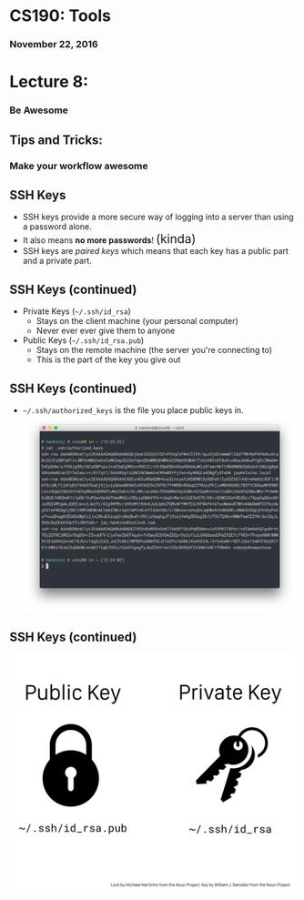 # CS190: Tools
### November 22, 2016
<!--.element: class="subtitle" style="text-align: center" -->



<!-- .slide: data-background-image="assets/theend.gif" -->



# Lecture 8:
### Be Awesome <!-- .element: class="subtitle" style="text-align: center" -->



## Tips and Tricks:
<!--.element: style="text-align: center;" -->
### Make your workflow awesome
<!--.element: class="subtitle" style="text-align: center; font-size: 24pt; margin-top: -20px;" -->


## SSH Keys
* SSH keys provide a more secure way of logging into a server than using a password alone.
* It also means **no more passwords**! <span style="font-size: 16pt;">(kinda)</span>
* SSH keys are *paired keys* which means that each key has a public part and a private part.


## SSH Keys (continued)
* Private Keys (`~/.ssh/id_rsa`)
  - Stays on the client machine (your personal computer)
  - Never ever ever give them to anyone
* Public Keys (`~/.ssh/id_rsa.pub`)
  - Stays on the remote machine (the server you're connecting to)
  - This is the part of the key you give out


## SSH Keys (continued)
* `~/.ssh/authorized_keys` is the file you place public keys in.
![Authorized Keys screenshot](assets/authorized_keys.png)<!-- .element: class="center" style="border: 0; box-shadow: none;"-->


## SSH Keys (continued)
![Keys diagram](assets/key.png)<!-- .element: class="center" style="border: 0; box-shadow: none;"-->
